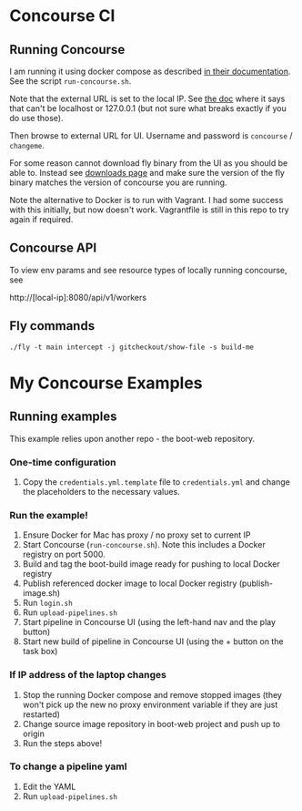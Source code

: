 # Concourse CI

## Running Concourse

I am running it using docker compose as described [in their documentation][1]. See the script `run-concourse.sh`.

Note that the external URL is set to the local IP. See [the doc][1] where it says that can't be localhost or 127.0.0.1 (but not sure what breaks exactly if you do use those).

Then browse to external URL for UI. Username and password is `concourse` / `changeme`. 

For some reason cannot download fly binary from the UI as you should be able to. Instead see [downloads page][2] and make sure the version of the fly binary matches the version of concourse you are running.

Note the alternative to Docker is to run with Vagrant. I had some success with this initially, but now doesn't work. Vagrantfile is still in this repo to try again if required.

## Concourse API

To view env params and see resource types of locally running concourse, see

http://[local-ip]:8080/api/v1/workers

## Fly commands

```
./fly -t main intercept -j gitcheckout/show-file -s build-me
```

# My Concourse Examples

## Running examples

This example relies upon another repo - the boot-web repository.

### One-time configuration

1. Copy the `credentials.yml.template` file to `credentials.yml` and change the placeholders to the necessary values.

### Run the example!

1. Ensure Docker for Mac has proxy / no proxy set to current IP
1. Start Concourse (`run-concourse.sh`). Note this includes a Docker registry on port 5000.
1. Build and tag the boot-build image ready for pushing to local Docker registry
1. Publish referenced docker image to local Docker registry (publish-image.sh)
1. Run `login.sh`
1. Run `upload-pipelines.sh`
1. Start pipeline in Concourse UI (using the left-hand nav and the play button)
1. Start new build of pipeline in Concourse UI (using the + button on the task box)

### If IP address of the laptop changes

1. Stop the running Docker compose and remove stopped images (they won't pick up the new no proxy environment variable if they are just restarted)
1. Change source image repository in boot-web project and push up to origin
1. Run the steps above!

### To change a pipeline yaml

1. Edit the YAML
1. Run `upload-pipelines.sh`





[1]: https://concourse.ci/docker-repository.html
[2]: https://concourse.ci/downloads.html 